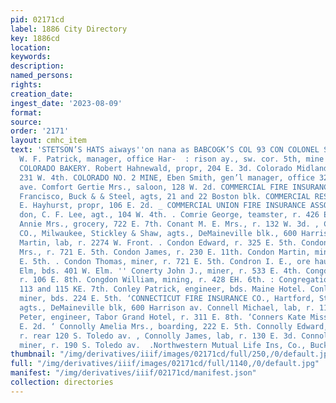```yaml
---
pid: 02171cd
label: 1886 City Directory
key: 1886cd
location: 
keywords: 
description: 
named_persons: 
rights: 
creation_date: 
ingest_date: '2023-08-09'
format: 
source: 
order: '2171'
layout: cmhc_item
text: 'STETSON’S HATS aiways''on nana as BABCOGK’S COL 93 CON COLONEL SELLERS MINE,
  W. F. Patrick, manager, office Har-  : rison ay., sw. cor. 5th, mine Jron Hill.
  COLORADO BAKERY. Robert Hahnewald, propr, 204 E. 3d. Colorado Midland Railway, office
  231 W. 4th. COLORADO NO. 2 MINE, Eben Smith, gen’l manager, office 320 ‘Harrison
  ave. Comfort Gertie Mrs., saloon, 128 W. 2d. COMMERCIAL FIRE INSURANCE CO., San
  Francisco, Buck & & Steel, agts, 21 and 22 Boston blk. COMMERCIAL RESTAURANT, Edward
  E. Hayhurst, propr, 106 E. 2d. _ COMMERCIAL UNION FIRE INSURANCE ASSOCIATION, Lon-
  don, C. F. Lee, agt., 104 W. 4th. . Comrie George, teamster, r. 426 E. 8th. Conahan
  Annie Mrs., grocery, 722 E. 7th. Conant M. E. Mrs., r. 132 W. 3d. , CONCORDIA INSURANCE
  CO., Milwaukee, Stickley & Shaw, agts., DeMaineville blk., 600 Harrison av. Conda
  Martin, lab, r. 2274 W. Front. . Condon Edward, r. 325 E. 5th. Condon Elizabeth
  Mrs., r. 721 E. 5th. Condon James, r. 230 E. 11th. Condon Martin, miner, r. 721
  E. 5th. . Condon Thomas, miner, r. 721 E. 5th. Condron I. E., ore hauler, 331 W.
  Elm, bds. 401 W. Elm. '' Conerty John J., miner, r. 533 E. 4th. Congdon M. D. Mrs.,
  r. 106 E. 8th. Congdon William, mining, r. 428 EH. 6th. : Congregational Church,
  113 and 115 KE. 7th. Conley Patrick, engineer, bds. Maine Hotel. Conley William,
  miner, bds. 224 E. 5th. ‘CONNECTICUT FIRE INSURANCE CO., Hartford, Stickley & Shaw,
  agts., DeMaineville blk, 600 Harrison av. Connell Michael, lab, r. 114 E. 2d. Connell
  Peter, engineer, Tabor Grand Hotel, r. 311 E. 8th. ‘Conners Kate Miss, wks. 112
  E. 2d. ‘ Connolly Amelia Mrs., boarding, 222 E. 5th. Connolly Edward, engineer,
  r. rear 120 S. Toledo av. , Connolly James, lab, r. 130 E. 3d. Connolly Thomas W.,
  miner, r. 190 S. Toledo av.  .Northwestern Mutual Life Ins, Co., Buck & Steel                                                                      '
thumbnail: "/img/derivatives/iiif/images/02171cd/full/250,/0/default.jpg"
full: "/img/derivatives/iiif/images/02171cd/full/1140,/0/default.jpg"
manifest: "/img/derivatives/iiif/02171cd/manifest.json"
collection: directories
---
```

